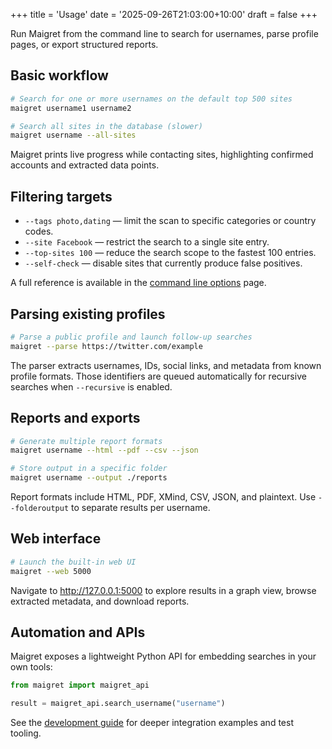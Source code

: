 +++
title = 'Usage'
date = '2025-09-26T21:03:00+10:00'
draft = false
+++

Run Maigret from the command line to search for usernames, parse profile pages, or export structured reports.

## Basic workflow

```bash
# Search for one or more usernames on the default top 500 sites
maigret username1 username2

# Search all sites in the database (slower)
maigret username --all-sites
```

Maigret prints live progress while contacting sites, highlighting confirmed accounts and extracted data points.

## Filtering targets

- `--tags photo,dating` — limit the scan to specific categories or country codes.
- `--site Facebook` — restrict the search to a single site entry.
- `--top-sites 100` — reduce the search scope to the fastest 100 entries.
- `--self-check` — disable sites that currently produce false positives.

A full reference is available in the [command line options](/docs/command-line-options) page.

## Parsing existing profiles

```bash
# Parse a public profile and launch follow-up searches
maigret --parse https://twitter.com/example
```

The parser extracts usernames, IDs, social links, and metadata from known profile formats. Those identifiers are queued automatically for recursive searches when `--recursive` is enabled.

## Reports and exports

```bash
# Generate multiple report formats
maigret username --html --pdf --csv --json

# Store output in a specific folder
maigret username --output ./reports
```

Report formats include HTML, PDF, XMind, CSV, JSON, and plaintext. Use `--folderoutput` to separate results per username.

## Web interface

```bash
# Launch the built-in web UI
maigret --web 5000
```

Navigate to <http://127.0.0.1:5000> to explore results in a graph view, browse extracted metadata, and download reports.

## Automation and APIs

Maigret exposes a lightweight Python API for embedding searches in your own tools:

```python
from maigret import maigret_api

result = maigret_api.search_username("username")
```

See the [development guide](/docs/development) for deeper integration examples and test tooling.
